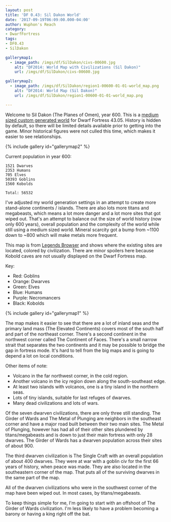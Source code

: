 ```yaml
---
layout: post
title: 'DF 0.43: Sil Dakon World'
date: '2017-09-19T06:09:00.000-04:00'
author: Wuphon's Reach
category:
- DwarfFortress
tags:
- DF0.43
- SilDakon

gallerymap1:
  - image_path: /imgs/df/SilDakon/civs-00600.jpg
    alt: "DF2014: World Map with Civilizations (Sil Dakon)"
    url: /imgs/df/SilDakon/civs-00600.jpg

gallerymap2:
  - image_path: /imgs/df/SilDakon/region1-00600-01-01-world_map.png
    alt: "DF2014: World Map (Sil Dakon)"
    url: /imgs/df/SilDakon/region1-00600-01-01-world_map.png

---
```


Welcome to Sil Dakon (The Planes of Omen), year 600.  This is a [medium sized custom generated world](/blog/imgs/df/SilDakon/region1-world_gen_param.txt) for Dwarf Fortress 43.05.  History is hidden by default, so there will be limited details available prior to getting into the game.  Minor historical figures were not culled this time, which makes it easier to see relationships.

{% include gallery id="gallerymap2" %}

Current population in year 600:

	1521 Dwarves
	2353 Humans
	705 Elves
	50393 Goblins
	1560 Kobolds

	Total: 56532

I've adjusted my world generation settings in an attempt to create more stand-alone continents / islands.  There are also lots more titans and megabeasts, which means a lot more danger and a lot more sites that got wiped out.  That's an attempt to balance out the size of world history (now only 600 years), overall population and the complexity of the world while still using a medium sized world.  Mineral scarcity got a bump from ~1100 down to ~800 which will make metals more frequent.

This map is from [Legends Browser](https://github.com/robertjanetzko/LegendsBrowser) and shows where the existing sites are located, colored by civilization.  There are minor spoilers here because Kobold caves are not usually displayed on the Dwarf Fortress map.

Key:

- Red: Goblins
- Orange: Dwarves
- Green: Elves
- Blue: Humans
- Purple: Necromancers
- Black: Kobolds

{% include gallery id="gallerymap1" %}

The map makes it easier to see that there are a lot of inland seas and the primary land mass (The Elevated Continents) covers most of the south half and part of the northeast corner.  There's a second continent in the northwest corner called The Continent of Faces.  There's a small narrow strait that separates the two continents and it may be possible to bridge the gap in fortress mode.  It's hard to tell from the big maps and is going to depend a lot on local conditions.

Other items of note:

- Volcano in the far northwest corner, in the cold region.
- Another volcano in the icy region down along the south-southeast edge.
- At least two islands with volcanos, one is a tiny island in the northern seas.
- Lots of tiny islands, suitable for last refuges of dwarves.
- Many dead civilizations and lots of wars.

Of the seven dwarven civilizations, there are only three still standing.  The Girder of Wards and The Metal of Plunging are neighbors in the southeast corner and have a major road built between their two main sites.  The Metal of Plunging, however has had all of their other sites plundered by titans/megabeasts and is down to just their main fortress with only 28 dwarves.  The Girder of Wards has a dwarven population across their sites of about 900.

The third dwarven civilization is The Single Craft with an overall population of about 400 dwarves.  They were at war with a goblin civ for the first 66 years of history, when peace was made.  They are also located in the southeastern corner of the map.  That puts all of the surviving dwarves in the same part of the map.

All of the dwarven civilizations who were in the southwest corner of the map have been wiped out.  In most cases, by titans/megabeasts. 

To keep things simple for me, I'm going to start with an offshoot of The Girder of Wards civilization.  I'm less likely to have a problem becoming a barony or having a king right off the bat.
